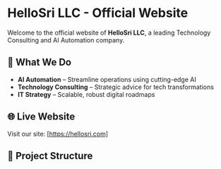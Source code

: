 # HelloSri LLC - Official Website

Welcome to the official website of **HelloSri LLC**, a leading Technology Consulting and AI Automation company.

## 🚀 What We Do
- **AI Automation** – Streamline operations using cutting-edge AI
- **Technology Consulting** – Strategic advice for tech transformations
- **IT Strategy** – Scalable, robust digital roadmaps

## 🌐 Live Website
Visit our site: [https://hellosri.com]

## 📁 Project Structure